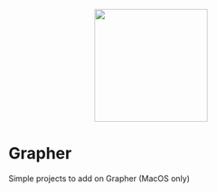<p align="center">
<img src="https://help.apple.com/assets/5C5A005A680CE25D1BFB59E4/5C5A005C680CE25D1BFB59EB/en_US/12fd6bf3c4ae360bf8de372bb258c4a8.png" width="200">
  <h1>Grapher</h1>
</p>

Simple projects to add on Grapher (MacOS only)

